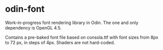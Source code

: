 # odin-font

Work-in-progress font rendering library in Odin. The one and only dependency is OpenGL 4.5.

Contains a pre-baked font file based on consola.ttf with font sizes from 8px to 72 px, in steps of 4px. Shaders are not hard-coded. 
